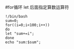 #for循环
let 后面指定算数运算符
``` shell script
!/bin/bash
sum=0;
for((i=0;i<100;i++))
do
let "sum+=i";
done
echo "sum:$sum";
```
